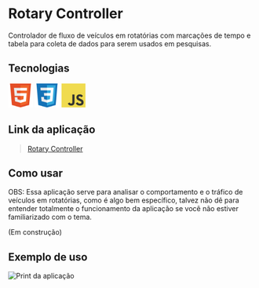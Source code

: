 # Rotary Controller

Controlador de fluxo de veículos em rotatórias com marcações de tempo e tabela para coleta de dados para serem usados em pesquisas.

## Tecnologias

[<img src="https://raw.githubusercontent.com/devicons/devicon/master/icons/html5/html5-original.svg" width="50">](https://www.w3schools.com/html/)
[<img src="https://raw.githubusercontent.com/devicons/devicon/master/icons/css3/css3-original.svg" width="50">](https://www.w3schools.com/css/)
[<img src="https://raw.githubusercontent.com/devicons/devicon/master/icons/javascript/javascript-original.svg" width="50">](https://www.javascript.com/)

## Link da aplicação
> <a href="crisnzx.github.io/rotary-v3/" target="_blank" >Rotary Controller</a>

## Como usar

OBS: Essa aplicação serve para analisar o comportamento e o tráfico de veículos em rotatórias, como é algo bem específico, talvez não dê para entender totalmente o funcionamento da aplicação se você não estiver familiarizado com o tema.

(Em construção)

## Exemplo de uso

<img src="https://i.imgur.com/oxxeNuK.png" alt="Print da aplicação" >

